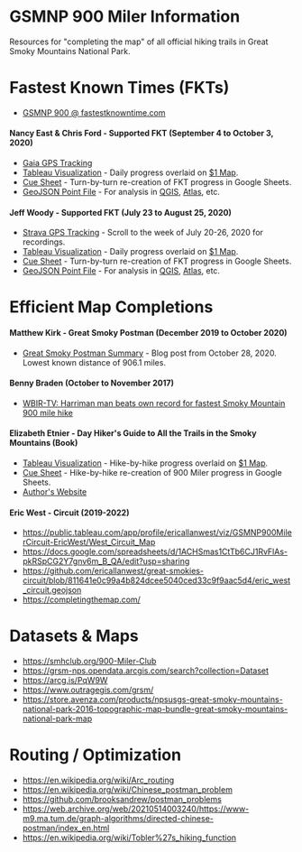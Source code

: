 # GSMNP 900 Miler Information
Resources for "completing the map" of all official hiking trails in Great Smoky Mountains National Park.

# Fastest Known Times (FKTs)
- [GSMNP 900 @ fastestknowntime.com](https://fastestknowntime.com/route/great-smoky-mountains-national-park-900-nc-tn)

#### Nancy East & Chris Ford - Supported FKT (September 4 to October 3, 2020)
- [Gaia GPS Tracking](https://www.gaiagps.com/datasummary/folder/2fdf7a17-4d4c-4eca-a9fe-225c9c0a42a0/)
- [Tableau Visualization](https://public.tableau.com/app/profile/ericallanwest/viz/GSMNP900MilerFKT-NancyEastandChrisFord/East_Ford_FKT_Map) - Daily progress overlaid on [$1 Map](https://smokieslife.org/product/backcountry-trail-map/).
- [Cue Sheet](https://docs.google.com/spreadsheets/d/1yewy0VBL8va5r0qMwRLIukVofc1cK5Sm7-bl1nUeyAg/edit?usp=sharing) - Turn-by-turn re-creation of FKT progress in Google Sheets.
- [GeoJSON Point File](https://github.com/ericallanwest/great-smokies-circuit/blob/b221bb94da114a0c37bf9da9d766a3713469031b/nancy_east_fkt_10.geojson) - For analysis in [QGIS](https://qgis.org/), [Atlas](https://atlas.co/), etc.

#### Jeff Woody - Supported FKT (July 23 to August 25, 2020)
- [Strava GPS Tracking](https://www.strava.com/athletes/6948035/training/log) - Scroll to the week of July 20-26, 2020 for recordings.
- [Tableau Visualization](https://public.tableau.com/app/profile/ericallanwest/viz/GSMNP900MilerFKT-JeffWoody/Woody_FKT_Map) - Daily progress overlaid on [$1 Map](https://smokieslife.org/product/backcountry-trail-map/).
- [Cue Sheet](https://docs.google.com/spreadsheets/d/1HPTxD4CjjyvsUSpXQSYGiy09mZQhA8TUcZfHRDxbVIM/edit?usp=sharing) - Turn-by-turn re-creation of FKT progress in Google Sheets.
- [GeoJSON Point File](https://github.com/ericallanwest/great-smokies-circuit/blob/b221bb94da114a0c37bf9da9d766a3713469031b/jeff_woody_fkt_50.geojson) - For analysis in [QGIS](https://qgis.org/), [Atlas](https://atlas.co/), etc.

# Efficient Map Completions

#### Matthew Kirk - Great Smoky Postman (December 2019 to October 2020)
- [Great Smoky Postman Summary](https://matthewkirk.blogspot.com/2020/10/great-smoky-postman-summary.html) - Blog post from October 28, 2020. Lowest known distance of 906.1 miles.

#### Benny Braden (October to November 2017)
- [WBIR-TV: Harriman man beats own record for fastest Smoky Mountain 900 mile hike](https://www.wbir.com/article/news/local/harriman-man-beats-own-record-for-fastest-smoky-mountain-900-mile-hike/51-494652285)

#### Elizabeth Etnier - Day Hiker's Guide to All the Trails in the Smoky Mountains (Book)
- [Tableau Visualization](https://public.tableau.com/app/profile/ericallanwest/viz/DayHikersGuidetoAlltheTrailsintheSmokyMountainsEtnier/Etnier_Map) - Hike-by-hike progress overlaid on [$1 Map](https://smokieslife.org/product/backcountry-trail-map/).
- [Cue Sheet](https://docs.google.com/spreadsheets/d/1CpX0-61aN38rtjumSJ0_Rv_m-ckZb9kNNl_bq9xX3vU/edit?usp=sharing) - Hike-by-hike re-creation of 900 Miler progress in Google Sheets.
- [Author's Website](http://smokymountainshiking.com/)

#### Eric West - Circuit (2019-2022)
- https://public.tableau.com/app/profile/ericallanwest/viz/GSMNP900MilerCircuit-EricWest/West_Circuit_Map
- https://docs.google.com/spreadsheets/d/1ACHSmas1CtTb6CJ1RvFlAs-pkRSpCG2Y7gnv6m_B_QA/edit?usp=sharing
- https://github.com/ericallanwest/great-smokies-circuit/blob/811641e0c99a4b824dcee5040ced33c9f9aac5d4/eric_west_circuit.geojson
- https://completingthemap.com/

# Datasets & Maps
- https://smhclub.org/900-Miler-Club
- https://grsm-nps.opendata.arcgis.com/search?collection=Dataset
- https://arcg.is/PqW9W
- https://www.outragegis.com/grsm/
- https://store.avenza.com/products/npsusgs-great-smoky-mountains-national-park-2016-topographic-map-bundle-great-smoky-mountains-national-park-map

# Routing / Optimization
- https://en.wikipedia.org/wiki/Arc_routing
- https://en.wikipedia.org/wiki/Chinese_postman_problem
- https://github.com/brooksandrew/postman_problems
- https://web.archive.org/web/20210514003240/https://www-m9.ma.tum.de/graph-algorithms/directed-chinese-postman/index_en.html
- https://en.wikipedia.org/wiki/Tobler%27s_hiking_function
